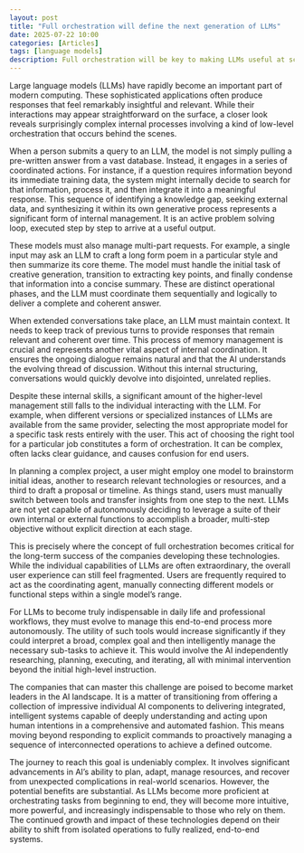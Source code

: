 ```yaml
---
layout: post
title: "Full orchestration will define the next generation of LLMs"
date: 2025-07-22 10:00
categories: [Articles]
tags: [language models]
description: Full orchestration will be key to making LLMs useful at scale by enabling them to handle complex goals without constant user direction.
---
```


Large language models (LLMs) have rapidly become an important part of modern computing. These sophisticated applications often produce responses that feel remarkably insightful and relevant. While their interactions may appear straightforward on the surface, a closer look reveals surprisingly complex internal processes involving a kind of low-level orchestration that occurs behind the scenes.

When a person submits a query to an LLM, the model is not simply pulling a pre-written answer from a vast database. Instead, it engages in a series of coordinated actions. For instance, if a question requires information beyond its immediate training data, the system might internally decide to search for that information, process it, and then integrate it into a meaningful response. This sequence of identifying a knowledge gap, seeking external data, and synthesizing it within its own generative process represents a significant form of internal management. It is an active problem solving loop, executed step by step to arrive at a useful output.

These models must also manage multi-part requests. For example, a single input may ask an LLM to craft a long form poem in a particular style and then summarize its core theme. The model must handle the initial task of creative generation, transition to extracting key points, and finally condense that information into a concise summary. These are distinct operational phases, and the LLM must coordinate them sequentially and logically to deliver a complete and coherent answer.

When extended conversations take place, an LLM must maintain context. It needs to keep track of previous turns to provide responses that remain relevant and coherent over time. This process of memory management is crucial and represents another vital aspect of internal coordination. It ensures the ongoing dialogue remains natural and that the AI understands the evolving thread of discussion. Without this internal structuring, conversations would quickly devolve into disjointed, unrelated replies.

Despite these internal skills, a significant amount of the higher-level management still falls to the individual interacting with the LLM. For example, when different versions or specialized instances of LLMs are available from the same provider, selecting the most appropriate model for a specific task rests entirely with the user. This act of choosing the right tool for a particular job constitutes a form of orchestration. It can be complex, often lacks clear guidance, and causes confusion for end users.

In planning a complex project, a user might employ one model to brainstorm initial ideas, another to research relevant technologies or resources, and a third to draft a proposal or timeline. As things stand, users must manually switch between tools and transfer insights from one step to the next. LLMs are not yet capable of autonomously deciding to leverage a suite of their own internal or external functions to accomplish a broader, multi-step objective without explicit direction at each stage.

This is precisely where the concept of full orchestration becomes critical for the long-term success of the companies developing these technologies. While the individual capabilities of LLMs are often extraordinary, the overall user experience can still feel fragmented. Users are frequently required to act as the coordinating agent, manually connecting different models or functional steps within a single model’s range.

For LLMs to become truly indispensable in daily life and professional workflows, they must evolve to manage this end-to-end process more autonomously. The utility of such tools would increase significantly if they could interpret a broad, complex goal and then intelligently manage the necessary sub-tasks to achieve it. This would involve the AI independently researching, planning, executing, and iterating, all with minimal intervention beyond the initial high-level instruction.

The companies that can master this challenge are poised to become market leaders in the AI landscape. It is a matter of transitioning from offering a collection of impressive individual AI components to delivering integrated, intelligent systems capable of deeply understanding and acting upon human intentions in a comprehensive and automated fashion. This means moving beyond responding to explicit commands to proactively managing a sequence of interconnected operations to achieve a defined outcome.

The journey to reach this goal is undeniably complex. It involves significant advancements in AI’s ability to plan, adapt, manage resources, and recover from unexpected complications in real-world scenarios. However, the potential benefits are substantial. As LLMs become more proficient at orchestrating tasks from beginning to end, they will become more intuitive, more powerful, and increasingly indispensable to those who rely on them. The continued growth and impact of these technologies depend on their ability to shift from isolated operations to fully realized, end-to-end systems.
